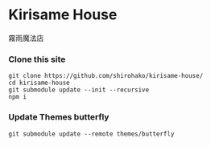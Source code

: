 ﻿# Kirisame House

霧雨魔法店

### Clone this site 
```
git clone https://github.com/shirohako/kirisame-house/
cd kirisame-house
git submodule update --init --recursive
npm i
```


### Update Themes butterfly
```
git submodule update --remote themes/butterfly 
```

